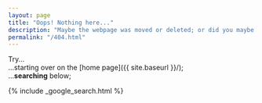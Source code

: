 ```yaml
---
layout: page
title: "Oops! Nothing here..."
description: "Maybe the webpage was moved or deleted; or did you maybe mistype the link?"
permalink: "/404.html"
---
```

Try...  
...starting over on the [home page]({{ site.baseurl }}/);  
...**searching** below;  

{% include _google_search.html %}
